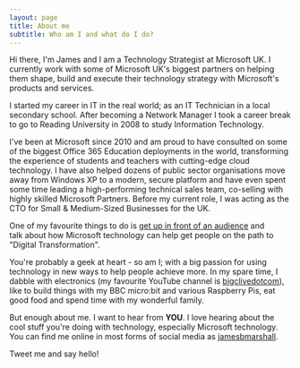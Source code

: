 ```yaml
---
layout: page
title: About me
subtitle: Who am I and what do I do?
---
```


<p style="text-align: left;">Hi there, I'm James and I am a Technology Strategist at Microsoft UK. I currently work with some of Microsoft UK's biggest partners on helping them shape, build and execute their technology strategy with Microsoft's products and services.</p>

<p style="text-align: left;">I started my career in IT in the real world; as an IT Technician in a local secondary school. After becoming a Network Manager I took a career break to go to Reading University in 2008 to study Information Technology.</p>

<p style="text-align: left;">I've been at Microsoft since 2010 and am proud to have consulted on some of the biggest Office 365 Education deployments in the world, transforming the experience of students and teachers with cutting-edge&nbsp;cloud technology. I have also helped dozens of public sector organisations move away from Windows XP to a modern, secure platform and have even spent some time leading a high-performing technical sales team, co-selling with highly skilled Microsoft Partners. Before my current role, I was acting as the CTO for Small &amp; Medium-Sized Businesses for the UK.</p>

<p style="text-align: left;">One of my favourite things to do is&nbsp;<a href="http://jamesbmarshall.com/about/speaking/">get up in front of an audience</a> and talk&nbsp;about how Microsoft technology can help get people on the path to "Digital Transformation".</p>

<p style="text-align: left;">You're probably a geek at heart - so am I; with a big passion for using technology in new ways to help people achieve more. In my spare time, I dabble with electronics (my favourite YouTube channel is <a href="http://youtube.com/bigclivedotcom" target="_blank" rel="noopener">bigclivedotcom</a>), like to build things with my BBC micro:bit and various Raspberry Pis, eat good food&nbsp;and spend time with my wonderful family.</p>

<p style="text-align: left;">But enough about me. I want&nbsp;to hear from <strong>YOU</strong>. I love hearing about the cool stuff you're doing with technology, especially Microsoft technology. You can find me online in most forms of social media as <a class="" href="http://twitter.com/jamesbmarshall">jamesbmarshall</a>.</p>

<p style="text-align: left;">Tweet me and say hello!</p>